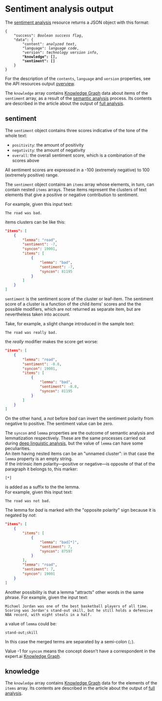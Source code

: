 # Sentiment analysis output

The [sentiment analysis](../../../guide/sentiment-analysis/index.md) resource returns a JSON object with this format:

<pre>
<code>{
	"success": <i>Boolean success flag</i>,
	"data": {
		"content": <i>analyzed text</i>,
		"language": <i>language code</i>,
		"version": <i>technology version info</i>,
		<strong>"knowledge": [],
		"sentiment": []</strong>
	}
}</code></pre>

For the description of the `contents`, `language` and `version` properties, see the API resources output [overview](../index.md).

The `knowledge` array contains [Knowledge Graph](../../../guide/knowledgegraph/index.md) data about items of the `sentiment` array, as a result of the [semantic analysis](../../../guide/linguistic-analysis/semantic-analysis/index.md) process. Its contents are described in the article about the output of [full analysis](../full-analysis/index.md#knowledge).

## sentiment

The `sentiment` object contains three scores indicative of the tone of the whole text:

- `positivity`: the amount of positivity
- `negativity`: the amount of negativity
- `overall`: the overall sentiment score, which is a combination of the scores above

All sentiment scores are expressed in a -100 (extremely negative) to 100 (extremely positive) range.

The `sentiment` object contains an `items` array whose elements, in turn, can contain nested `items` arrays. These items represent the clusters of text elements that give a positive or negative contribution to sentiment.

For example, given this input text:

    The road was bad.
    
items clusters can be like this:

``` json
"items": [
	{
		"lemma": "road",
		"sentiment": -7,
		"syncon": 19001,
		"items": [
			{
				"lemma": "bad",
				"sentiment": -7,
				"syncon": 81195
			}
		]
	}
]
```

`sentiment` is the sentiment score of the cluster or leaf-item. The sentiment score of a cluster is a function of the child items' scores and the the possible modifiers, which are not returned as separate item, but are nevertheless taken into account.  

Take, for example, a slight change introduced in the sample text:

    The road was really bad.

the _really_ modifier makes the score get worse:

``` json hl_lines="4 9"
"items": [
	{
		"lemma": "road",
		"sentiment": -8.8,
		"syncon": 19001,
		"items": [
			{
				"lemma": "bad",
				"sentiment": -8.8,
				"syncon": 81195
			}
		]
	}
]
```

On the other hand, a _not_ before _bad_ can invert the sentiment polarity from negative to positive. The sentiment value can be zero.

The `syncon` and `lemma` properties are the outcome of semantic analysis and lemmatization respectively. These are the same processes carried out during [deep linguistic analysis](../../../guide/linguistic-analysis/index.md), but the value of `lemma` can have some peculiarities.  
An item having nested items can be an "unnamed cluster": in that case the `lemma` property is an empty string.  
If the intrinsic item polarity&mdash;positive or negative&mdash;is opposite of that of the paragraph it belongs to, this marker:

    [*]

is added as a suffix to the the lemma.  
For example, given this input text:

    The road was not bad.

The lemma for _bad_ is marked with the "opposite polarity" sign because it is negated by _not_:

``` json hl_lines="5"
"items": [
	{
		"items": [
			{
				"lemma": "bad[*]",
				"sentiment": 7,
				"syncon": 87597
			}
		],
		"lemma": "road",
		"sentiment": 7,
		"syncon": 19001
	}
]
```

Another possibility is that a lemma "attracts" other words in the same phrase. For example, given the input text:

    Michael Jordan was one of the best basketball players of all time. Scoring was Jordan's stand-out skill, but he still holds a defensive NBA record, with eight steals in a half.
    
a value of `lemma` could be:

    stand-out;skill

In this case the merged terms are separated by a semi-colon (`;`).

Value -1 for `syncon` means the concept doesn't have a correspondent in the expert.ai [Knowledge Graph](../../../guide/knowledgegraph/index.md).

## knowledge

The `knowledge` array contains [Knowledge Graph](../../../guide/knowledgegraph/index.md) data for the elements of the `items` array. Its contents are described in the article about the output of [full analysis](../full-analysis/index.md#knowledge).
